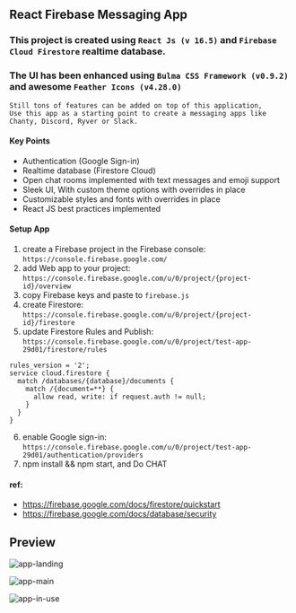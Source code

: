 ## React Firebase Messaging App

### This project is created using `React Js (v 16.5)` and `Firebase Cloud Firestore` realtime database.

### The UI has been enhanced using `Bulma CSS Framework (v0.9.2)` and awesome `Feather Icons (v4.28.0)`

```
Still tons of features can be added on top of this application,
Use this app as a starting point to create a messaging apps like Chanty, Discord, Ryver or Slack.
```

#### Key Points

- Authentication (Google Sign-in)
- Realtime database (Firestore Cloud)
- Open chat rooms implemented with text messages and emoji support
- Sleek UI, With custom theme options with overrides in place
- Customizable styles and fonts with overrides in place
- React JS best practices implemented

#### Setup App

1. create a Firebase project in the Firebase console: `https://console.firebase.google.com/`
2. add Web app to your project: `https://console.firebase.google.com/u/0/project/{project-id}/overview`
3. copy Firebase keys and paste to `firebase.js`
4. create Firestore: `https://console.firebase.google.com/u/0/project/{project-id}/firestore`
5. update Firestore Rules and Publish: `https://console.firebase.google.com/u/0/project/test-app-29d01/firestore/rules`

```
rules_version = '2';
service cloud.firestore {
  match /databases/{database}/documents {
    match /{document=**} {
      allow read, write: if request.auth != null;
    }
  }
}
```

6. enable Google sign-in: `https://console.firebase.google.com/u/0/project/test-app-29d01/authentication/providers`
7. npm install && npm start, and Do CHAT

#### ref:

- https://firebase.google.com/docs/firestore/quickstart
- https://firebase.google.com/docs/database/security

## Preview

![app-landing](/screenshots/app-landing.png 'This is a app-landing image.')

![app-main](/screenshots/app-main.png 'This is a app-main image.')

![app-in-use](/screenshots/app-in-use.png 'This is a app-in-use image.')
